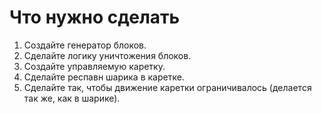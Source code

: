 # Что нужно сделать
1. Создайте генератор блоков.
2. Сделайте логику уничтожения блоков.
3. Создайте управляемую каретку.
4. Сделайте респавн шарика в каретке.
5. Сделайте так, чтобы движение каретки ограничивалось (делается так же, как в шарике).
